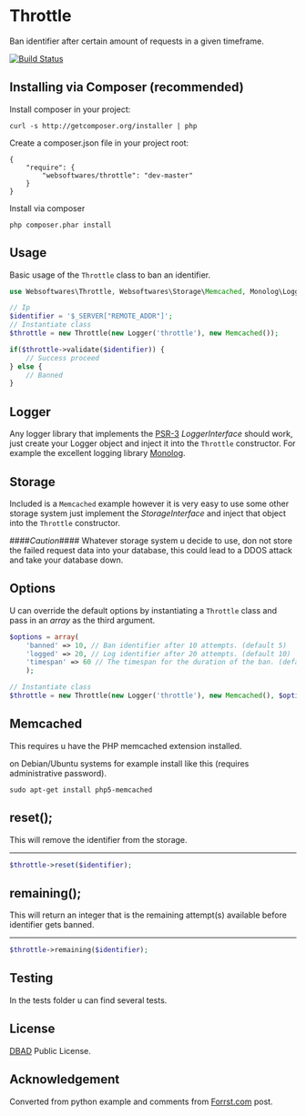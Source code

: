 # Throttle
Ban identifier after certain amount of requests in a given timeframe.

[![Build Status](https://api.travis-ci.org/websoftwares/Throttle.png)](https://travis-ci.org/websoftwares/Throttle)

## Installing via Composer (recommended)

Install composer in your project:
```
curl -s http://getcomposer.org/installer | php
```

Create a composer.json file in your project root:
```
{
    "require": {
        "websoftwares/throttle": "dev-master"
    }
}
```

Install via composer
```
php composer.phar install
```

## Usage
Basic usage of the `Throttle` class to ban an identifier.

```php
use Websoftwares\Throttle, Websoftwares\Storage\Memcached, Monolog\Logger;

// Ip
$identifier = '$_SERVER["REMOTE_ADDR"]';
// Instantiate class
$throttle = new Throttle(new Logger('throttle'), new Memcached());

if($throttle->validate($identifier)) {
	// Success proceed
} else {
	// Banned
}

```

## Logger
Any logger library that implements the [PSR-3](https://github.com/php-fig/log) _LoggerInterface_ should work,
just create your Logger object and inject it into the `Throttle` constructor.
For example the excellent logging library [Monolog](https://github.com/Seldaek/monolog).

## Storage
Included is a `Memcached` example however it is very easy to use some other storage system
just implement the _StorageInterface_ and inject that object into the `Throttle` constructor.

####_Caution_####
Whatever storage system u decide to use,
don not store the failed request data into your database,
this could lead to a DDOS attack and take your database down.

## Options
U can override the default options by instantiating a `Throttle` class and pass in an _array_ as the third argument.

```php
$options = array(
	'banned' => 10, // Ban identifier after 10 attempts. (default 5)
	'logged' => 20, // Log identifier after 20 attempts. (default 10)
	'timespan' => 60 // The timespan for the duration of the ban. (default 86400)
	);

// Instantiate class
$throttle = new Throttle(new Logger('throttle'), new Memcached(), $options);

```

## Memcached
This requires u have the PHP memcached extension installed.

on Debian/Ubuntu systems for example install like this (requires administrative password).

```
sudo apt-get install php5-memcached
```

## reset();
This will remove the identifier from the storage.
*****
```php
$throttle->reset($identifier);
```

## remaining();
This will return an integer that is the remaining attempt(s) available before identifier gets banned.
*****
```php
$throttle->remaining($identifier);
```

## Testing
In the tests folder u can find several tests.

## License
[DBAD](http://www.dbad-license.org/ "DBAD") Public License.

## Acknowledgement
Converted from python example and comments from [Forrst.com](https://forrst.com/posts/Limiting_number_of_requests_in_a_given_timeframe-0BW "Forrst") post.